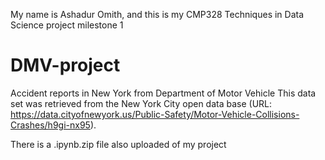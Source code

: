 My name is Ashadur Omith, and this is my CMP328 Techniques in Data Science project milestone 1

# DMV-project

Accident reports in New York from Department of Motor Vehicle
This data set was retrieved from the New York City open data base (URL: https://data.cityofnewyork.us/Public-Safety/Motor-Vehicle-Collisions-Crashes/h9gi-nx95).

There is a .ipynb.zip file also uploaded of my project
